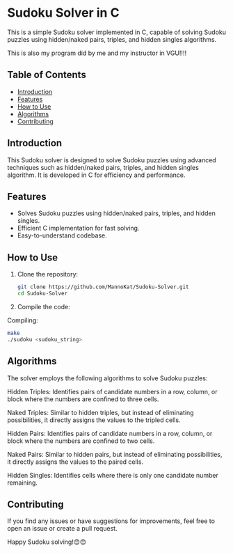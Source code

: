 # Sudoku Solver in C

This is a simple Sudoku solver implemented in C, capable of solving Sudoku puzzles using hidden/naked pairs, triples, and hidden singles algorithms.

This is also my program did by me and my instructor in VGU!!!!
## Table of Contents
- [Introduction](#introduction)
- [Features](#features)
- [How to Use](#how-to-use)
- [Algorithms](#algorithms)
- [Contributing](#contributing)

## Introduction

This Sudoku solver is designed to solve Sudoku puzzles using advanced techniques such as hidden/naked pairs, triples, and hidden singles algorithm. It is developed in C for efficiency and performance.

## Features

- Solves Sudoku puzzles using hidden/naked pairs, triples, and hidden singles.
- Efficient C implementation for fast solving.
- Easy-to-understand codebase.

## How to Use

1. Clone the repository:

   ```bash
   git clone https://github.com/MannoKat/Sudoku-Solver.git
   cd Sudoku-Solver

2. Compile the code:

Compiling:
   ```bash
   make
   ./sudoku <sudoku_string>
   ```
## Algorithms
The solver employs the following algorithms to solve Sudoku puzzles:

Hidden Triples: Identifies pairs of candidate numbers in a row, column, or block where the numbers are confined to three cells.

Naked Triples: Similar to hidden triples, but instead of eliminating possibilities, it directly assigns the values to the tripled cells.

Hidden Pairs: Identifies pairs of candidate numbers in a row, column, or block where the numbers are confined to two cells.

Naked Pairs: Similar to hidden pairs, but instead of eliminating possibilities, it directly assigns the values to the paired cells.

Hidden Singles: Identifies cells where there is only one candidate number remaining.

## Contributing
If you find any issues or have suggestions for improvements, feel free to open an issue or create a pull request.

Happy Sudoku solving!😊😊
